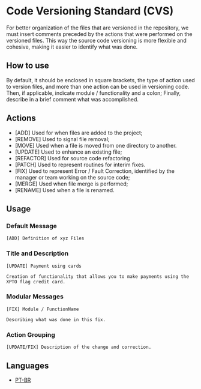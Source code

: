 Code Versioning Standard (CVS)
===

For better organization of the files that are versioned in the repository, we must insert comments preceded by the actions that were performed on the versioned files. This way the source code versioning is more flexible and cohesive, making it easier to identify what was done.

## How to use
By default, it should be enclosed in square brackets, the type of action used to version files, and more than one action can be used in versioning code. Then, if applicable, indicate module / functionality and a colon; Finally, describe in a brief comment what was accomplished.

## Actions
- [ADD] Used for when files are added to the project;
- [REMOVE] Used to signal file removal;
- [MOVE] Used when a file is moved from one directory to another.
- [UPDATE] Used to enhance an existing file;
- [REFACTOR] Used for source code refactoring
- [PATCH] Used to represent routines for interim fixes.
- [FIX] Used to represent Error / Fault Correction, identified by the manager or team working on the source code;
- [MERGE] Used when file merge is performed;
- [RENAME] Used when a file is renamed.

## Usage

### Default Message
```
[ADD] Definition of xyz Files
```

### Title and Description
```
[UPDATE] Payment using cards

Creation of functionality that allows you to make payments using the XPTO flag credit card.
```

### Modular Messages
```
[FIX] Module / FunctionName

Describing what was done in this fix.
```

### Action Grouping
```
[UPDATE/FIX] Description of the change and correction.
```

## Languages
- [PT-BR](./Readme-Pt-BR.md)
